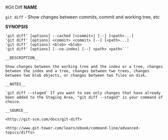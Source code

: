 #Git Diff
__NAME__

`git diff` - Show changes between commits, commit and working tree, etc

__SYNOPSIS__

```'git diff' [options] [<commit>] [--] [<path>...]
'git diff' [options] --cached [<commit>] [--] [<path>...]
'git diff' [options] <commit> <commit> [--] [<path>...]
'git diff' [options] <blob> <blob>
'git diff' [options] [--no-index] [--] <path> <path>```

__DESCRIPTION__

Show changes between the working tree and the index or a tree, changes between the index and a tree, changes between two trees, changes between two blob objects, or changes between two files on disk.

__NOTES__

`git diff --staged` If you want to see only changes that have already been added to the Staging Area, "git diff --staged" is your command of choice.

__SOURCE__

<http://git-scm.com/docs/git-diff>

<http://www.git-tower.com/learn/ebook/command-line/advanced-topics/diffs>